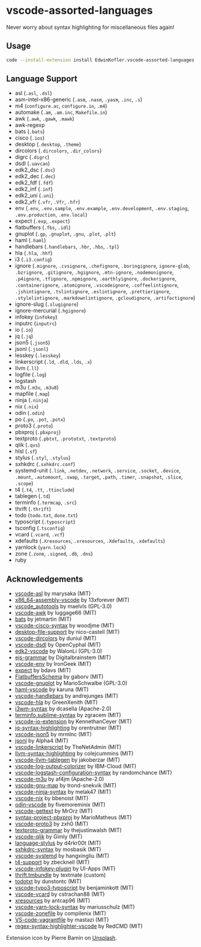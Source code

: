 # vscode-assorted-languages

Never worry about syntax highlighting for miscellaneous files again!

## Usage

```sh
code --install-extension install EdwinKofler.vscode-assorted-languages
```

## Language Support

<!-- block-start -->
- asl (`.asl`, `.dsl`)
- asm-intel-x86-generic (`.asm`, `.nasm`, `.yasm`, `.inc`, `.s`)
- m4 (`configure.ac`, `configure.in`, `.m4`)
- automake (`.am`, `.am.inc`, `Makefile.in`)
- awk (`.awk`, `.gawk`, `.mawk`)
- awk-regexp
- bats (`.bats`)
- cisco (`.ios`)
- desktop (`.desktop`, `.theme`)
- dircolors (`.dircolors`, `.dir_colors`)
- digrc (`.digrc`)
- dsdl (`.uavcan`)
- edk2_dsc (`.dsc`)
- edk2_dec (`.dec`)
- edk2_fdf (`.fdf`)
- edk2_inf (`.inf`)
- edk2_uni (`.uni`)
- edk2_vfr (`.vfr`, `.Vfr`, `.hfr`)
- env (`.env`, `.env.sample`, `.env.example`, `.env.development`, `.env.staging`, `.env.production`, `.env.local`)
- expect (`.exp`, `.expect`)
- flatbuffers (`.fbs`, `.idl`)
- gnuplot (`.gp`, `.gnuplot`, `.gnu`, `.plot`, `.plt`)
- haml (`.haml`)
- handlebars (`.handlebars`, `.hbr`, `.hbs`, `.tpl`)
- hla (`.hla`, `.hhf`)
- i3 (`.i3.config`)
- ignore (`.mignore`, `.cvsignore`, `.chefignore`, `.boringignore`, `ignore-glob`, `.bzrignore`, `.gitignore`, `.hgignore`, `.mtn-ignore`, `.nodemonignore`, `.p4ignore`, `.tfignore`, `.npmignore`, `.earthlyignore`, `.dockerignore`, `.containerignore`, `.atomignore`, `.vscodeignore`, `.coffeelintignore`, `.jshintignore`, `.tslintignore`, `.eslintignore`, `.prettierignore`, `.stylelintignore`, `.markdownlintignore`, `.gcloudignore`, `.artifactignore`)
- ignore-slug (`.slugignore`)
- ignore-mercurial (`.hgignore`)
- infokey (`infokey`)
- inputrc (`inputrc`)
- io (`.io`)
- jq (`.jq`)
- json5 (`.json5`)
- jsonl (`.jsonl`)
- lesskey (`.lesskey`)
- linkerscript (`.ld`, `.dld`, `.lds`, `.x`)
- llvm (`.ll`)
- logfile (`.log`)
- logstash
- m3u (`.m3u`, `.m3u8`)
- mapfile (`.map`)
- ninja (`.ninja`)
- nix (`.nix`)
- odin (`.odin`)
- po (`.po`, `.pot`, `.potx`)
- proto3 (`.proto`)
- pbxproj (`.pbxproj`)
- textproto (`.pbtxt`, `.prototxt`, `.textproto`)
- qlik (`.qvs`)
- hlsl (`.sf`)
- stylus (`.styl`, `.stylus`)
- sxhkdrc (`.sxhkdrc.conf`)
- systemd-unit (`.link`, `.netdev`, `.network`, `.service`, `.socket`, `.device`, `.mount`, `.automount`, `.swap`, `.target`, `.path`, `.timer`, `.snapshot`, `.slice`, `.scope`)
- t4 (`.t4`, `.tt`, `.ttinclude`)
- tablegen (`.td`)
- terminfo (`.termcap`, `.src`)
- thrift (`.thrift`)
- todo (`todo.txt`, `done.txt`)
- typoscript (`.typoscript`)
- tsconfig (`.tsconfig`)
- vcard (`.vcard`, `.vcf`)
- xdefaults (`.Xresources`, `.xresources`, `.Xdefaults`, `.xdefaults`)
- yarnlock (`yarn.lock`)
- zone (`.zone`, `.signed`, `.db`, `.dns`)
- ruby
<!-- block-end -->

## Acknowledgements

- [vscode-asl](https://github.com/marysaka/vscode-asl) by marysaka (MIT)
- [x86_64-assembly-vscode](https://github.com/13xforever/x86_64-assembly-vscode) by 13xforever (MIT)
- [vscode_autotools](https://github.com/maelvls/vscode_autotools) by maelvls (GPL-3.0)
- [vscode-awk](https://github.com/luggage66/vscode-awk) by luggage66 (MIT)
- [bats](https://github.com/jetmartin/bats) by jetmartin (MIT)
- [vscode-cisco-syntax](https://github.com/woodjme/vscode-cisco-syntax) by woodjme (MIT)
- [desktop-file-support](https://github.com/nico-castell/desktop-file-support) by nico-castell (MIT)
- [vscode-dircolors](https://github.com/duniul/vscode-dircolors) by duniul (MIT)
- [vscode-dsdl](https://github.com/OpenCyphal/vscode-dsdl) by OpenCyphal (MIT)
- [edk2-vscode](https://github.com/WalonLi/edk2-vscode) by WalonLi (GPL-3.0)
- [ejs-grammar](https://github.com/Digitalbrainstem/ejs-grammar) by Digitalbrainstem (MIT)
- [vscode-env](https://github.com/IronGeek/vscode-env) by IronGeek (MIT)
- [expect](https://github.com/bdavs/expect) by bdavs (MIT)
- [FlatbuffersSchema](https://github.com/gaborv/FlatbuffersSchema) by gaborv (MIT)
- [vscode-gnuplot](https://github.com/MarioSchwalbe/vscode-gnuplot) by MarioSchwalbe (GPL-3.0)
- [haml-vscode](https://github.com/karuna/haml-vscode) by karuna (MIT)
- [vscode-handlebars](https://github.com/andrejunges/vscode-handlebars) by andrejunges (MIT)
- [vscode-hla](https://github.com/GreenXenith/vscode-hla) by GreenXenith (MIT)
- [i3wm-syntax](https://github.com/dcasella/i3wm-syntax) by dcasella (Apache-2.0)
- [terminfo.sublime-syntax](https://github.com/zgracem/terminfo.sublime-syntax) by zgracem (MIT)
- [vscode-io-extension](https://github.com/KennethanCeyer/vscode-io-extension) by KennethanCeyer (MIT)
- [jq-syntax-highlighting](https://github.com/orentrutner/jq-syntax-highlighting) by orentrutner (MIT)
- [vscode-json5](https://github.com/mrmlnc/vscode-json5) by mrmlnc (MIT)
- [jsonl](https://github.com/Alpha4/jsonl) by Alpha4 (MIT)
- [vscode-linkerscript](https://github.com/TheNetAdmin/vscode-linkerscript) by TheNetAdmin (MIT)
- [llvm-syntax-highlighting](https://github.com/colejcummins/llvm-syntax-highlighting) by colejcummins (MIT)
- [vscode-llvm-tablegen](https://github.com/jakoberzar/vscode-llvm-tablegen) by jakoberzar (MIT)
- [vscode-log-output-colorizer](https://github.com/IBM-Cloud/vscode-log-output-colorizer) by IBM-Cloud (MIT)
- [vscode-logstash-configuration-syntax](https://github.com/randomchance/vscode-logstash-configuration-syntax) by randomchance (MIT)
- [vscode-m3u](https://github.com/af4jm/vscode-m3u) by af4jm (Apache-2.0)
- [vscode-gnu-map](https://github.com/trond-snekvik/vscode-gnu-map) by trond-snekvik (MIT)
- [vscode-ninja-syntax](https://github.com/melak47/vscode-ninja-syntax) by melak47 (MIT)
- [vscode-nix](https://github.com/bbenoist/vscode-nix) by bbenoist (MIT)
- [odin-vscode](https://github.com/fivemoreminix/odin-vscode) by fivemoreminix (MIT)
- [vscode-gettext](https://github.com/MrOrz/vscode-gettext) by MrOrz (MIT)
- [syntax-project-pbxproj](https://github.com/MarioMatheus/syntax-project-pbxproj) by MarioMatheus (MIT)
- [vscode-proto3](https://github.com/zxh0/vscode-proto3) by zxh0 (MIT)
- [textproto-grammar](https://github.com/thejustinwalsh/textproto-grammar) by thejustinwalsh (MIT)
- [vscode-qlik](https://github.com/Gimly/vscode-qlik) by Gimly (MIT)
- [language-stylus](https://github.com/d4rkr00t/language-stylus) by d4rkr00t (MIT)
- [sxhkdrc-syntax](https://github.com/mosbasik/sxhkdrc-syntax) by mosbasik (MIT)
- [vscode-systemd](https://github.com/hangxingliu/vscode-systemd) by hangxingliu (MIT)
- [t4-support](https://github.com/zbecknell/t4-support) by zbecknell (MIT)
- [vscode-infokey-plugin](https://github.com/UI-Apps/vscode-infokey-plugin) by UI-Apps (MIT)
- [thrift.tmbundle](https://github.com/textmate/thrift.tmbundle) by textmate (custom)
- [todotxt](https://github.com/dunstontc/vscode-todotxt) by dunstontc (MIT)
- [vscode-typo3-typoscript](https://github.com/benjaminkott/vscode-typo3-typoscript) by benjaminkott (MIT)
- [vscode-vcard](https://github.com/cstrachan88/vscode-vcard) by cstrachan88 (MIT)
- [xresources](https://github.com/antcap96/xresources) by antcap96 (MIT)
- [vscode-yarn-lock-syntax](https://github.com/mariusschulz/vscode-yarn-lock-syntax) by mariusschulz (MIT)
- [vscode-zonefile](https://github.com/compilenix/vscode-zonefile) by compilenix (MIT)
- [VS-code-vagrantfile](https://github.com/mastazi/VS-code-vagrantfile) by mastazi (MIT)
- [regex-syntax-highlighter-vscode](https://github.com/RedCMD/regex-syntax-highlighter-vscode/tree/main) by RedCMD (MIT)

Extension icon by Pierre Bamin on [Unsplash](https://unsplash.com/photos/BFvNJXf2rpg).
